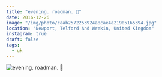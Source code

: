 ```yaml
---
title: "evening. roadman. 🌌"
date: 2016-12-26
image: "/img/photo/caab2572253924a8cae4a21905165394.jpg"
location: "Newport, Telford And Wrekin, United Kingdom"
instagram: true
draft: false
tags:
  - uk
---
```


![evening. roadman. 🌌](/img/photo/caab2572253924a8cae4a21905165394.jpg)
